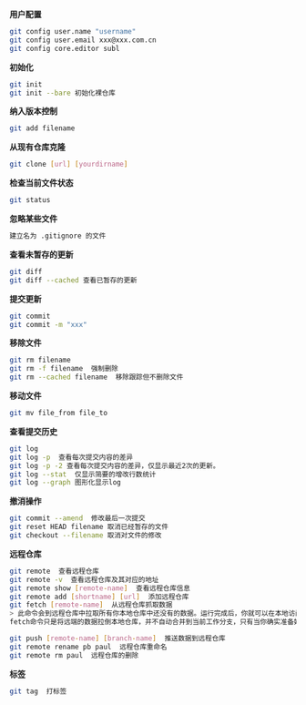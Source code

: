 **用户配置**
```sh
git config user.name "username"
git config user.email xxx@xxx.com.cn
git config core.editor subl
```

**初始化**
```sh
git init
git init --bare 初始化裸仓库
```

**纳入版本控制**
```sh
git add filename
```

**从现有仓库克隆**
```sh
git clone [url] [yourdirname]
```

**检查当前文件状态**
```sh
git status
```

**忽略某些文件**
```sh
建立名为 .gitignore 的文件
```

**查看未暂存的更新**
```sh
git diff
git diff --cached 查看已暂存的更新
```

**提交更新**
```sh
git commit
git commit -m "xxx"
```

**移除文件**
```sh
git rm filename
git rm -f filename  强制删除
git rm --cached filename  移除跟踪但不删除文件
```

**移动文件**
```sh
git mv file_from file_to
```

**查看提交历史**
```sh
git log
git log -p  查看每次提交内容的差异
git log -p -2 查看每次提交内容的差异，仅显示最近2次的更新。
git log --stat  仅显示简要的增改行数统计
git log --graph 图形化显示log
```

**撤消操作**
```sh
git commit --amend  修改最后一次提交
git reset HEAD filename 取消已经暂存的文件
git checkout --filename 取消对文件的修改
```

**远程仓库**
```sh
git remote  查看远程仓库
git remote -v  查看远程仓库及其对应的地址
git remote show [remote-name]  查看远程仓库信息
git remote add [shortname] [url]  添加远程仓库
git fetch [remote-name]  从远程仓库抓取数据
> 此命令会到远程仓库中拉取所有你本地仓库中还没有的数据。运行完成后，你就可以在本地访问该远程仓库中的所有分支，将其中某个分支合并到本地，或者只是取出某个分支，一探究竟。
fetch命令只是将远端的数据拉倒本地仓库，并不自动合并到当前工作分支，只有当你确实准备好了，才能手工合并。

git push [remote-name] [branch-name]  推送数据到远程仓库
git remote rename pb paul  远程仓库重命名
git remote rm paul  远程仓库的删除
```

**标签**
```sh
git tag  打标签
```
